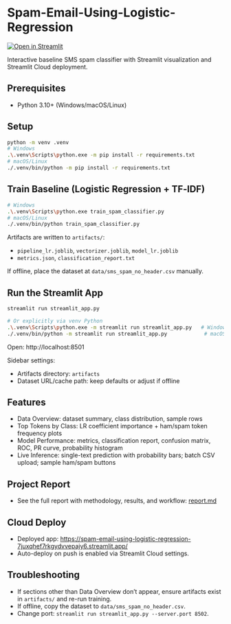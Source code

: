 # Spam-Email-Using-Logistic-Regression

[![Open in Streamlit](https://static.streamlit.io/badges/streamlit_badge_black_white.svg)](https://spam-email-using-logistic-regression-7juxqhef7rkgydvvepajy6.streamlit.app/)

Interactive baseline SMS spam classifier with Streamlit visualization and Streamlit Cloud deployment.

## Prerequisites
- Python 3.10+ (Windows/macOS/Linux)

## Setup
```bash
python -m venv .venv
# Windows
.\.venv\Scripts\python.exe -m pip install -r requirements.txt
# macOS/Linux
./.venv/bin/python -m pip install -r requirements.txt
```

## Train Baseline (Logistic Regression + TF‑IDF)
```bash
# Windows
.\.venv\Scripts\python.exe train_spam_classifier.py
# macOS/Linux
./.venv/bin/python train_spam_classifier.py
```
Artifacts are written to `artifacts/`:
- `pipeline_lr.joblib`, `vectorizer.joblib`, `model_lr.joblib`
- `metrics.json`, `classification_report.txt`

If offline, place the dataset at `data/sms_spam_no_header.csv` manually.

## Run the Streamlit App
```bash
streamlit run streamlit_app.py

# Or explicitly via venv Python
.\.venv\Scripts\python.exe -m streamlit run streamlit_app.py   # Windows
./.venv/bin/python -m streamlit run streamlit_app.py            # macOS/Linux
```
Open: http://localhost:8501

Sidebar settings:
- Artifacts directory: `artifacts`
- Dataset URL/cache path: keep defaults or adjust if offline

## Features
- Data Overview: dataset summary, class distribution, sample rows
- Top Tokens by Class: LR coefficient importance + ham/spam token frequency plots
- Model Performance: metrics, classification report, confusion matrix, ROC, PR curve, probability histogram
- Live Inference: single-text prediction with probability bars; batch CSV upload; sample ham/spam buttons

## Project Report
- See the full report with methodology, results, and workflow: [report.md](report.md)

## Cloud Deploy
- Deployed app: https://spam-email-using-logistic-regression-7juxqhef7rkgydvvepajy6.streamlit.app/
- Auto-deploy on push is enabled via Streamlit Cloud settings.

## Troubleshooting
- If sections other than Data Overview don’t appear, ensure artifacts exist in `artifacts/` and re-run training.
- If offline, copy the dataset to `data/sms_spam_no_header.csv`.
- Change port: `streamlit run streamlit_app.py --server.port 8502`.
